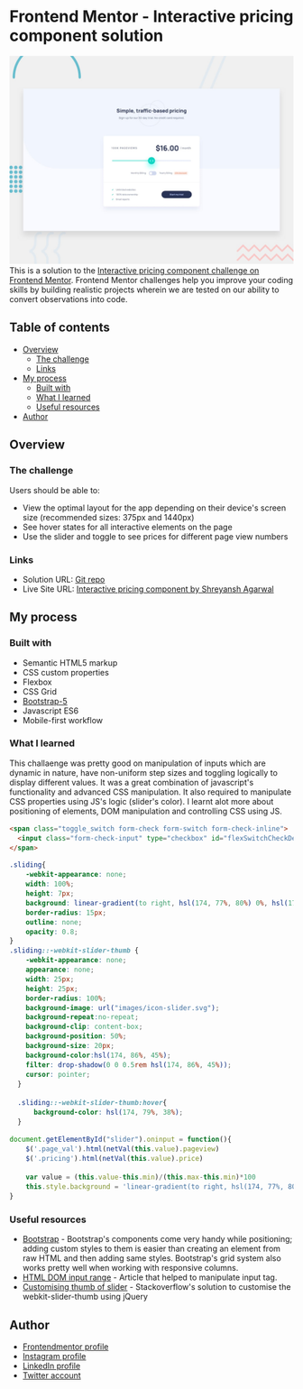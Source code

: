# Frontend Mentor - Interactive pricing component solution
![Design preview for the Interactive pricing component challenge](./design/desktop-preview.jpg)
This is a solution to the [Interactive pricing component challenge on Frontend Mentor](https://www.frontendmentor.io/challenges/interactive-pricing-component-t0m8PIyY8). Frontend Mentor challenges help you improve your coding skills by building realistic projects wherein we are tested on our ability to convert observations into code. 

## Table of contents

- [Overview](#overview)
  - [The challenge](#the-challenge)
  - [Links](#links)
- [My process](#my-process)
  - [Built with](#built-with)
  - [What I learned](#what-i-learned)
  - [Useful resources](#useful-resources)
- [Author](#author)

## Overview

### The challenge

Users should be able to:

- View the optimal layout for the app depending on their device's screen size (recommended sizes: 375px and 1440px)
- See hover states for all interactive elements on the page
- Use the slider and toggle to see prices for different page view numbers

### Links

- Solution URL: [Git repo](https://github.com/ShreyanshIITK20/Interactive-pricing-component)
- Live Site URL: [Interactive pricing component by Shreyansh Agarwal](https://shreyanshiitk20.github.io/Interactive-pricing-component/)

## My process

### Built with

- Semantic HTML5 markup
- CSS custom properties
- Flexbox
- CSS Grid
- [Bootstrap-5](https://getbootstrap.com/)
- Javascript ES6
- Mobile-first workflow

### What I learned

This challaenge was pretty good on manipulation of inputs which are dynamic in nature, have non-uniform step sizes and toggling logically to display different values. It was a great combination of javascript's functionality and advanced CSS manipulation. It also required to manipulate CSS properties using JS's logic (slider's color). I learnt alot more about positioning of elements, DOM manipulation and controlling CSS using JS.

```html
<span class="toggle_switch form-check form-switch form-check-inline">
  <input class="form-check-input" type="checkbox" id="flexSwitchCheckDefault" oninput="toggle()">
</span>
```
```css
.sliding{
    -webkit-appearance: none;
    width: 100%;
    height: 7px;
    background: linear-gradient(to right, hsl(174, 77%, 80%) 0%, hsl(174, 77%, 80%) 50%, hsl(224, 65%, 95%) 50%, hsl(224, 65%, 95%) 100%);
    border-radius: 15px;
    outline: none;
    opacity: 0.8;
}
.sliding::-webkit-slider-thumb {
    -webkit-appearance: none;
    appearance: none;
    width: 25px;
    height: 25px;
    border-radius: 100%;
    background-image: url("images/icon-slider.svg");
    background-repeat:no-repeat;
    background-clip: content-box;
    background-position: 50%;
    background-size: 20px;
    background-color:hsl(174, 86%, 45%);
    filter: drop-shadow(0 0 0.5rem hsl(174, 86%, 45%));
    cursor: pointer;
  }

  .sliding::-webkit-slider-thumb:hover{
      background-color: hsl(174, 79%, 38%);
  }
```
```js
document.getElementById("slider").oninput = function(){
    $('.page_val').html(netVal(this.value).pageview)
    $('.pricing').html(netVal(this.value).price)

    var value = (this.value-this.min)/(this.max-this.min)*100
    this.style.background = 'linear-gradient(to right, hsl(174, 77%, 80%) 0%, hsl(174, 77%, 80%) ' + value + '%, hsl(224, 65%, 95%) ' + value + '%, hsl(224, 65%, 95%) 100%)'
}
```

### Useful resources

- [Bootstrap](https://getbootstrap.com/) - Bootstrap's components come very handy while positioning; adding custom styles to them is easier than creating an element from raw HTML and then adding same styles. Bootstrap's grid system also works pretty well when working with responsive columns.
- [HTML DOM input range](https://www.w3schools.com/jsref/prop_range_value.asp) - Article that helped to manipulate input tag.
- [Customising thumb of slider](https://stackoverflow.com/questions/24651449/change-background-image-of-webkit-slider-thumb-by-jquery) - Stackoverflow's solution to customise the webkit-slider-thumb using jQuery

## Author

- [Frontendmentor profile](https://www.frontendmentor.io/profile/ShreyanshIITK20)
- [Instagram profile](https://www.instagram.com/_shreyanshagarwal_/)
- [LinkedIn profile](https://www.linkedin.com/in/shreyansh-agarwal-9a0482131/)
- [Twitter account](https://twitter.com/_Shreyansh13_)
